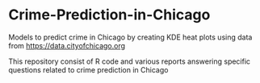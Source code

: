 # Crime-Prediction-in-Chicago
Models to predict crime in Chicago by creating KDE heat plots using data from https://data.cityofchicago.org

This repository consist of R code and various reports answering specific questions related to crime prediction in Chicago
